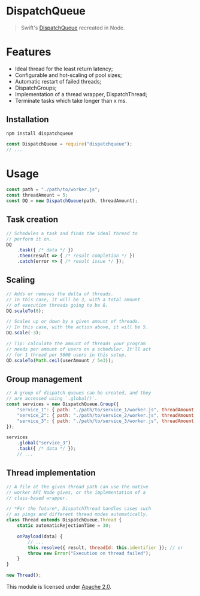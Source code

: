 
# DispatchQueue

> Swift's [DispatchQueue](https://developer.apple.com/documentation/dispatch/dispatchqueue) recreated in Node.


# Features
* Ideal thread for the least return latency;
* Configurable and hot-scaling of pool sizes;
* Automatic restart of failed threads;
* DispatchGroups;
* Implementation of a thread wrapper, DispatchThread;
* Terminate tasks which take longer than x ms.

## Installation
`npm install dispatchqueue`
```js
const DispatchQueue = require("dispatchqueue");
// ...
```


# Usage
```js
const path = "./path/to/worker.js";
const threadAmount = 5;
const DQ = new DispatchQueue(path, threadAmount);
```

## Task creation
```js
// Schedules a task and finds the ideal thread to
// perform it on.
DQ
    .task({ /* data */ })
    .then(result => { /* result completion */ })
    .catch(error => { /* result issue */ });
```

## Scaling
```js
// Adds or removes the delta of threads.
// In this case, it will be 3, with a total amount
// of execution threads going to be 8.
DQ.scaleTo(8);

// Scales up or down by a given amount of threads.
// In this case, with the action above, it will be 5.
DQ.scale(-3);

// Tip: calculate the amount of threads your program
// needs per amount of users on a scheduler. It'll act
// for 1 thread per 5000 users in this setup.
QD.scaleTo(Math.ceil(userAmount / 5e3));
```

## Group management
```js
// A group of dispatch queues can be created, and they
// are accessed using `.global()`.
const services = new DispatchQueue.Group({
    "service_1": { path: "./path/to/service_1/worker.js", threadAmount: 3 },
    "service_2": { path: "./path/to/service_2/worker.js", threadAmount: 5, deferThreadInit: true },
    "service_3": { path: "./path/to/service_3/worker.js", threadAmount: 4, deferThreadInit: true }
});

services
    .global("service_3")
    .task({ /* data */ });
    // ...
```

## Thread implementation
```js
// A file at the given thread path can use the native
// worker API Node gives, or the implementation of a
// class-based wrapper.

// *For the future*, DispatchThread handles cases such
// as pings and different thread modes automatically.
class Thread extends DispatchQueue.Thread {
    static automaticRejectionTime = 30;

    onPayload(data) {
        // ...
        this.resolve({ result, threadId: this.identifier }); // or
        throw new Error("Execution on thread failed");
    }
}

new Thread();
```


This module is licensed under [Apache 2.0](http://www.apache.org/licenses/LICENSE-2.0).
